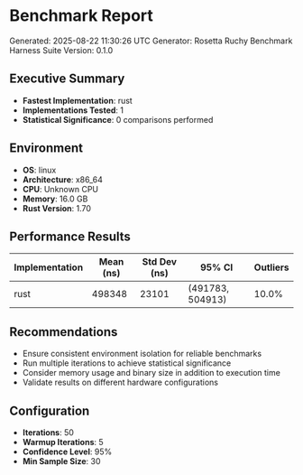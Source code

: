 # Benchmark Report

Generated: 2025-08-22 11:30:26 UTC
Generator: Rosetta Ruchy Benchmark Harness
Suite Version: 0.1.0

## Executive Summary

- **Fastest Implementation**: rust
- **Implementations Tested**: 1
- **Statistical Significance**: 0 comparisons performed

## Environment

- **OS**: linux
- **Architecture**: x86_64
- **CPU**: Unknown CPU
- **Memory**: 16.0 GB
- **Rust Version**: 1.70

## Performance Results

| Implementation | Mean (ns) | Std Dev (ns) | 95% CI | Outliers |
|---|---|---|---|---|
| rust | 498348 | 23101 | (491783, 504913) | 10.0% |

## Recommendations

- Ensure consistent environment isolation for reliable benchmarks
- Run multiple iterations to achieve statistical significance
- Consider memory usage and binary size in addition to execution time
- Validate results on different hardware configurations

## Configuration

- **Iterations**: 50
- **Warmup Iterations**: 5
- **Confidence Level**: 95%
- **Min Sample Size**: 30
